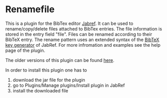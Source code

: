 # Renamefile

This is a plugin for the BibTex editor [Jabref](http://jabref.sourceforge.net/).
It can be used to rename/copy/delete files attached to BibTex entries.
The file information is stored in the entry field "file".
Files can be renamed according to their BibTeX entry. The rename pattern uses an extended syntax of
the [BibTeX key generator](http://jabref.sourceforge.net/help/LabelPatterns.php) of JabRef.
For more infromation and examples see the help page of the plugin.

The older versions of this plugin can be found [here](https://github.com/korv/Jabref-plugins/downloads).

In order to install this plugin one has to

1. download the jar file for the plugin
2. go to Plugins/Manage plugins/Install plugin in JabRef
3. install the downloaded file



